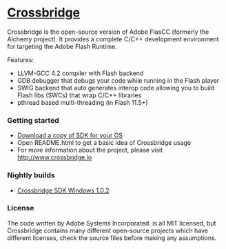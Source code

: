 # [Crossbridge](http://www.crossbridge.io) 

Crossbridge is the open-source version of Adobe FlasCC (formerly the Alchemy project). 
It provides a complete C/C++ development environment for targeting the Adobe Flash Runtime.  

Features:

* LLVM-GCC 4.2 compiler with Flash backend
* GDB debugger that debugs your code while running in the Flash player
* SWIG backend that auto generates interop code allowing you to build Flash libs (SWCs) that wrap C/C++ libraries
* pthread based multi-threading (in Flash 11.5+)

### Getting started

* [Download a copy of SDK for your OS](http://sourceforge.net/projects/crossbridge/files/)
* Open README.html to get a basic idea of Crossbridge usage
* For more information about the project, please visit http://www.crossbridge.io

### Nightly builds

* [Crossbridge SDK Windows 1.0.2](https://dl.dropboxusercontent.com/u/1375050/cb_master_sdk-win.zip)

### License

The code written by Adobe Systems Incorporated. is all MIT licensed, but Crossbridge contains many different open-source projects which have different licenses, check the source files before making any assumptions.